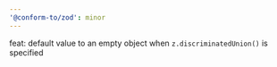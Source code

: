 ```yaml
---
'@conform-to/zod': minor
---
```


feat: default value to an empty object when `z.discriminatedUnion()` is specified
